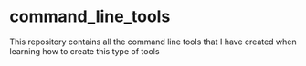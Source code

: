 # command_line_tools
This repository contains all the command line tools that I have created when learning how to create this type of tools
